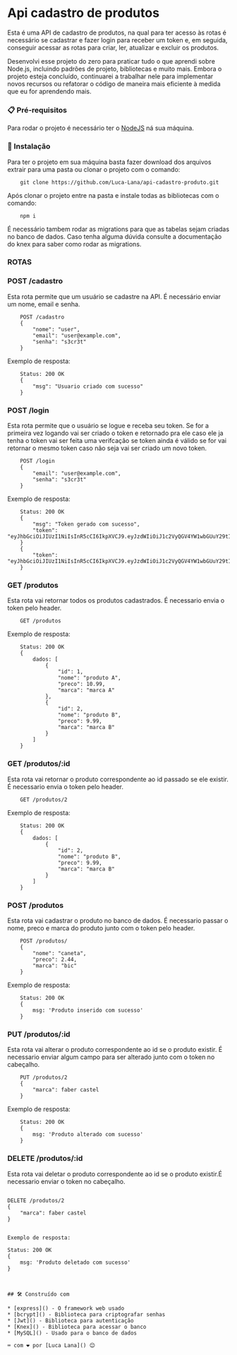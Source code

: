 # Api cadastro de produtos

Esta é uma API de cadastro de produtos, na qual para ter acesso às rotas é necessário se cadastrar e fazer login para receber um token e, em seguida, conseguir acessar as rotas para criar, ler, atualizar e excluir os produtos.

Desenvolvi esse projeto do zero para praticar tudo o que aprendi sobre Node.js, incluindo padrões de projeto, bibliotecas e muito mais. Embora o projeto esteja concluído, continuarei a trabalhar nele para implementar novos recursos ou refatorar o código de maneira mais eficiente à medida que eu for aprendendo mais.
	
### 📋 Pré-requisitos

Para rodar o projeto é necessário ter o [NodeJS](https://nodejs.org/en/download) ná sua máquina.

### 🔧 Instalação

Para ter o projeto em sua máquina basta fazer download dos arquivos extrair para uma pasta ou clonar o projeto com o comando:

```shell
	git clone https://github.com/Luca-Lana/api-cadastro-produto.git
```

Após clonar o projeto entre na pasta e instale todas as bibliotecas com o comando:

```shell
	npm i
```

É necessário tambem rodar as migrations para que as tabelas sejam criadas no banco de dados. Caso tenha alguma dúvida consulte a documentação do knex para saber como rodar as migrations.

### ROTAS

### POST /cadastro
Esta rota permite que um usuário se cadastre na API. É necessário enviar um nome, email e senha.

```
	POST /cadastro
	{	
		"nome": "user",
	    "email": "user@example.com",
	    "senha": "s3cr3t"
	}

```

Exemplo de resposta: 

```
	Status: 200 OK
	{
		"msg": "Usuario criado com sucesso"
	}
```

### POST /login
Esta rota permite que o usuário se logue e receba seu token. Se for a primeira vez logando vai ser criado o token e retornado pra ele caso ele ja tenha o token vai ser feita uma verifcação se token ainda é válido se for vai retornar o mesmo token caso não seja vai ser criado um novo token.

```
	POST /login
	{	
	    "email": "user@example.com",
	    "senha": "s3cr3t"
	}

```

Exemplo de resposta: 

```
	Status: 200 OK
	{
		"msg": "Token gerado com sucesso",
		"token": "eyJhbGciOiJIUzI1NiIsInR5cCI6IkpXVCJ9.eyJzdWIiOiJ1c2VyQGV4YW1wbGUuY29tIiwiaWF0IjoxNTE2MjM5MDIyfQ.SflKxwRJSMeKKF2QT4fwpMeJf36POk6yJV_adQssw5c"
	}
	{
		"token": "eyJhbGciOiJIUzI1NiIsInR5cCI6IkpXVCJ9.eyJzdWIiOiJ1c2VyQGV4YW1wbGUuY29tIiwiaWF0IjoxNTE2MjM5MDIyfQ.SflKxwRJSMeKKF2QT4fwpMeJf36POk6yJV_adQssw5c"
	}
```

### GET /produtos
Esta rota vai retornar todos os produtos cadastrados. É necessario envia o token pelo header.

```
	GET /produtos
```

Exemplo de resposta: 

```
	Status: 200 OK
	{
		dados: [
		    {
		        "id": 1,
		        "nome": "produto A",
		        "preco": 10.99,
		        "marca": "marca A"
		    },
		    {
		        "id": 2,
		        "nome": "produto B",
		        "preco": 9.99,
		        "marca": "marca B"
		    }
		]
	}
```

### GET /produtos/:id
Esta rota vai retornar o produto correspondente ao id passado se ele existir. É necessario envia o token pelo header.

```
	GET /produtos/2
```

Exemplo de resposta: 

```
	Status: 200 OK
	{
		dados: [
		    {
		        "id": 2,
		        "nome": "produto B",
		        "preco": 9.99,
		        "marca": "marca B"
		    }
		]
	}
```

### POST /produtos
Esta rota vai cadastrar o produto no banco de dados. É necessario passar o nome, preco e marca do produto junto com o token pelo header.
```
	POST /produtos/
	{	
		"nome": "caneta",
	    "preco": 2.44,
	    "marca": "bic"
	}
```

Exemplo de resposta: 

```
	Status: 200 OK
	{
		msg: 'Produto inserido com sucesso'
	}
```

### PUT /produtos/:id
Esta rota vai alterar o produto correspondente ao id se o produto existir. É necessario enviar algum campo para ser alterado junto com o token no cabeçalho.
```
	PUT /produtos/2
	{	
	    "marca": faber castel
	}
```

Exemplo de resposta: 

```
	Status: 200 OK
	{
		msg: 'Produto alterado com sucesso'
	}
```

### DELETE /produtos/:id
Esta rota vai deletar o produto correspondente ao id se o produto existir.É necessario enviar o token no cabeçalho.
```
```
	DELETE /produtos/2
	{	
	    "marca": faber castel
	}
```

Exemplo de resposta: 

```
	Status: 200 OK
	{
		msg: 'Produto deletado com sucesso'
	}
```


## 🛠️ Construído com

* [express]() - O framework web usado
* [bcrypt]() - Biblioteca para criptografar senhas
* [Jwt]() - Biblioteca para autenticação
* [Knex]() - Biblioteca para acessar o banco
* [MySQL]() - Usado para o banco de dados

⌨️ com ❤️ por [Luca Lana]() 😊
